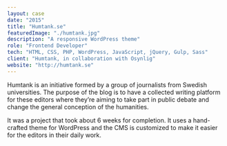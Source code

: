 ```yaml
---
layout: case
date: "2015"
title: "Humtank.se"
featuredImage: "./humtank.jpg"
description: "A responsive WordPress theme"
role: "Frontend Developer"
tech: "HTML, CSS, PHP, WordPress, JavaScript, jQuery, Gulp, Sass"
client: "Humtank, in collaboration with Osynlig"
website: "http://humtank.se"
---
```


Humtank is an initiative formed by a group of journalists from Swedish universities. The purpose of the blog is to have a collected writing platform for these editors where they’re aiming to take part in public debate and change the general conception of the humanities.

It was a project that took about 6 weeks for completion. It uses a hand-crafted theme for WordPress and the CMS is customized to make it easier for the editors in their daily work.
